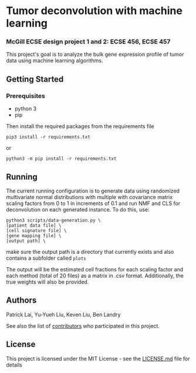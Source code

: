 # Tumor deconvolution with machine learning
### McGill ECSE design project 1 and 2: ECSE 456, ECSE 457
This project's goal is to analyze the bulk gene expression profile of tumor data using machine learning algorithms.

## Getting Started
### Prerequisites

* python 3
* pip

Then install the required packages from the requirements file
```
pip3 install -r requirements.txt
```
or
```
python3 -m pip install -r requirements.txt
```

## Running
The current running configuration is to generate data using randomized multivariate normal distributions with multiple with covariance matrix scaling factors from 0 to 1 in increments of 0.1 and run NMF and CLS for deconvolution on each generated instance. To do this, use:
```
python3 scripts/data-generation.py \
[patient data file] \
[cell signature file] \
[gene mapping file] \
[output path] \
```
make sure the output path is a directory that currently exists and also contains a subfolder called `plots`

The output will be the estimated cell fractions for each scaling factor and each method (total of 20 files) as a matrix in .csv format. Additionally, the true weights will also be provided.

## Authors
Patrick Lai, Yu-Yueh Liu, Keven Liu, Ben Landry

See also the list of [contributors](https://github.com/patlai/ML-tumor-deconvolution/contributors) who participated in this project.

## License

This project is licensed under the MIT License - see the [LICENSE.md](LICENSE.md) file for details

